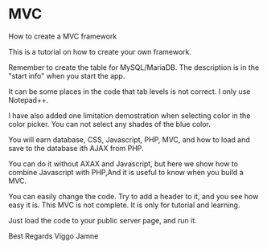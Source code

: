 # MVC
How to create a MVC framework

This is a tutorial on how to create your own framework.

Remember to create the table for MySQL/MariaDB. The description is in the "start info" when you start the app.

It can be some places in the code that tab levels is not correct. I only use Notepad++.

I have also added one limitation demostration  when selecting color in the color picker. You can not select any shades of the blue color.

You will earn database, CSS, Javascript, PHP, MVC, and how to load and save to the database ith AJAX from PHP.

You can do it without AXAX and Javascript, but here we show how to combine Javascript with PHP,And it is useful to know when you build a MVC.

You can easily change the code. Try to add a header to it, and you see how easy it is.
This MVC is not complete. It is only for tutorial and learning.

Just load the code to your public server page, and run it.

Best Regards
Viggo Jamne
